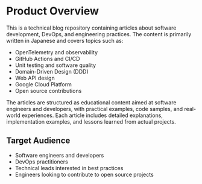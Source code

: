 # Product Overview

This is a technical blog repository containing articles about software development, DevOps, and engineering practices. The content is primarily written in Japanese and covers topics such as:

- OpenTelemetry and observability
- GitHub Actions and CI/CD
- Unit testing and software quality
- Domain-Driven Design (DDD)
- Web API design
- Google Cloud Platform
- Open source contributions

The articles are structured as educational content aimed at software engineers and developers, with practical examples, code samples, and real-world experiences. Each article includes detailed explanations, implementation examples, and lessons learned from actual projects.

## Target Audience
- Software engineers and developers
- DevOps practitioners
- Technical leads interested in best practices
- Engineers looking to contribute to open source projects